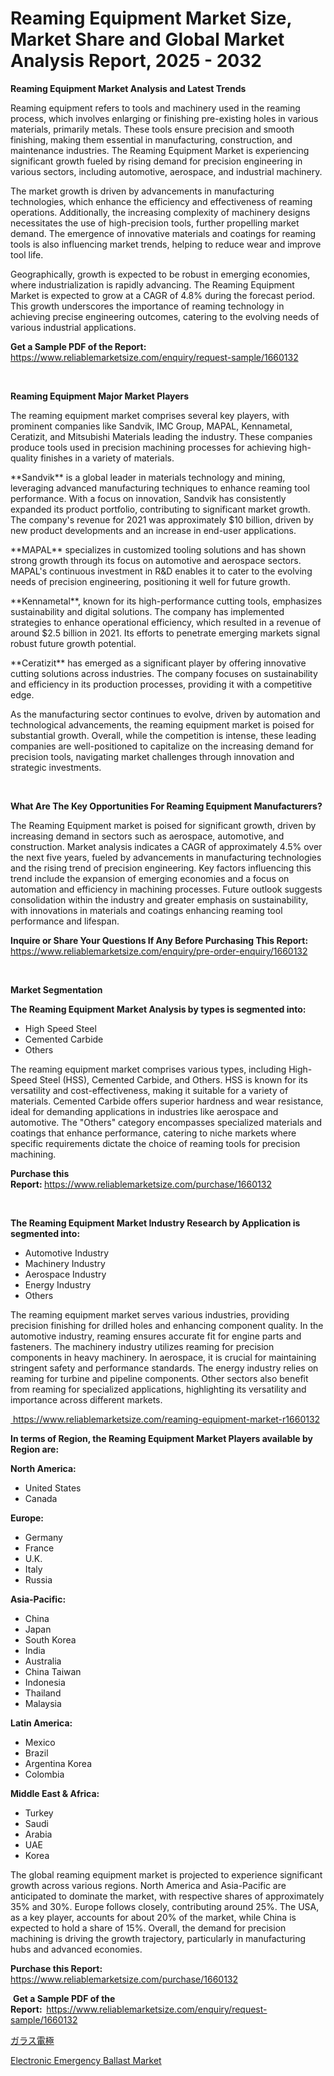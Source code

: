<p><h1>Reaming Equipment Market Size, Market Share and Global Market Analysis Report, 2025 - 2032</h1></p><p><strong>Reaming Equipment Market Analysis and Latest Trends</strong></p>
<p><p>Reaming equipment refers to tools and machinery used in the reaming process, which involves enlarging or finishing pre-existing holes in various materials, primarily metals. These tools ensure precision and smooth finishing, making them essential in manufacturing, construction, and maintenance industries. The Reaming Equipment Market is experiencing significant growth fueled by rising demand for precision engineering in various sectors, including automotive, aerospace, and industrial machinery. </p><p>The market growth is driven by advancements in manufacturing technologies, which enhance the efficiency and effectiveness of reaming operations. Additionally, the increasing complexity of machinery designs necessitates the use of high-precision tools, further propelling market demand. The emergence of innovative materials and coatings for reaming tools is also influencing market trends, helping to reduce wear and improve tool life.</p><p>Geographically, growth is expected to be robust in emerging economies, where industrialization is rapidly advancing. The Reaming Equipment Market is expected to grow at a CAGR of 4.8% during the forecast period. This growth underscores the importance of reaming technology in achieving precise engineering outcomes, catering to the evolving needs of various industrial applications.</p></p>
<p><strong>Get a Sample PDF of the Report:&nbsp;</strong> <a href="https://www.reliablemarketsize.com/enquiry/request-sample/1660132?utm_campaign=1197&utm_medium=2&utm_source=Github&utm_content=ia&utm_term=17012025&utm_id=reaming-equipment">https://www.reliablemarketsize.com/enquiry/request-sample/1660132</a></p>
<p>&nbsp;</p>
<p><strong>Reaming Equipment Major Market Players</strong></p>
<p><p>The reaming equipment market comprises several key players, with prominent companies like Sandvik, IMC Group, MAPAL, Kennametal, Ceratizit, and Mitsubishi Materials leading the industry. These companies produce tools used in precision machining processes for achieving high-quality finishes in a variety of materials.</p><p>**Sandvik** is a global leader in materials technology and mining, leveraging advanced manufacturing techniques to enhance reaming tool performance. With a focus on innovation, Sandvik has consistently expanded its product portfolio, contributing to significant market growth. The company's revenue for 2021 was approximately $10 billion, driven by new product developments and an increase in end-user applications.</p><p>**MAPAL** specializes in customized tooling solutions and has shown strong growth through its focus on automotive and aerospace sectors. MAPAL's continuous investment in R&D enables it to cater to the evolving needs of precision engineering, positioning it well for future growth. </p><p>**Kennametal**, known for its high-performance cutting tools, emphasizes sustainability and digital solutions. The company has implemented strategies to enhance operational efficiency, which resulted in a revenue of around $2.5 billion in 2021. Its efforts to penetrate emerging markets signal robust future growth potential.</p><p>**Ceratizit** has emerged as a significant player by offering innovative cutting solutions across industries. The company focuses on sustainability and efficiency in its production processes, providing it with a competitive edge.</p><p>As the manufacturing sector continues to evolve, driven by automation and technological advancements, the reaming equipment market is poised for substantial growth. Overall, while the competition is intense, these leading companies are well-positioned to capitalize on the increasing demand for precision tools, navigating market challenges through innovation and strategic investments.</p></p>
<p>&nbsp;</p>
<p><strong>What Are The Key Opportunities For Reaming Equipment Manufacturers?</strong></p>
<p><p>The Reaming Equipment market is poised for significant growth, driven by increasing demand in sectors such as aerospace, automotive, and construction. Market analysis indicates a CAGR of approximately 4.5% over the next five years, fueled by advancements in manufacturing technologies and the rising trend of precision engineering. Key factors influencing this trend include the expansion of emerging economies and a focus on automation and efficiency in machining processes. Future outlook suggests consolidation within the industry and greater emphasis on sustainability, with innovations in materials and coatings enhancing reaming tool performance and lifespan.</p></p>
<p><strong>Inquire or Share Your Questions If Any Before Purchasing This Report:</strong> <a href="https://www.reliablemarketsize.com/enquiry/pre-order-enquiry/1660132?utm_campaign=1197&utm_medium=2&utm_source=Github&utm_content=ia&utm_term=17012025&utm_id=reaming-equipment">https://www.reliablemarketsize.com/enquiry/pre-order-enquiry/1660132</a></p>
<p>&nbsp;</p>
<p><strong>Market Segmentation</strong></p>
<p><strong>The Reaming Equipment Market Analysis by types is segmented into:</strong></p>
<p><ul><li>High Speed Steel</li><li>Cemented Carbide</li><li>Others</li></ul></p>
<p><p>The reaming equipment market comprises various types, including High-Speed Steel (HSS), Cemented Carbide, and Others. HSS is known for its versatility and cost-effectiveness, making it suitable for a variety of materials. Cemented Carbide offers superior hardness and wear resistance, ideal for demanding applications in industries like aerospace and automotive. The "Others" category encompasses specialized materials and coatings that enhance performance, catering to niche markets where specific requirements dictate the choice of reaming tools for precision machining.</p></p>
<p><strong>Purchase this Report:&nbsp;</strong><a href="https://www.reliablemarketsize.com/purchase/1660132?utm_campaign=1197&utm_medium=2&utm_source=Github&utm_content=ia&utm_term=17012025&utm_id=reaming-equipment">https://www.reliablemarketsize.com/purchase/1660132</a></p>
<p>&nbsp;</p>
<p><strong>The Reaming Equipment Market Industry Research by Application is segmented into:</strong></p>
<p><ul><li>Automotive Industry</li><li>Machinery Industry</li><li>Aerospace Industry</li><li>Energy Industry</li><li>Others</li></ul></p>
<p><p>The reaming equipment market serves various industries, providing precision finishing for drilled holes and enhancing component quality. In the automotive industry, reaming ensures accurate fit for engine parts and fasteners. The machinery industry utilizes reaming for precision components in heavy machinery. In aerospace, it is crucial for maintaining stringent safety and performance standards. The energy industry relies on reaming for turbine and pipeline components. Other sectors also benefit from reaming for specialized applications, highlighting its versatility and importance across different markets.</p></p>
<p><a href="https://www.reliablemarketsize.com/reaming-equipment-market-r1660132?utm_campaign=1197&utm_medium=2&utm_source=Github&utm_content=ia&utm_term=17012025&utm_id=reaming-equipment">&nbsp;https://www.reliablemarketsize.com/reaming-equipment-market-r1660132</a></p>
<p><strong>In terms of Region, the Reaming Equipment Market Players available by Region are:</strong></p>
<p>
    <p> <strong> North America: </strong>
        <ul>
            <li>United States</li>
            <li>Canada</li>
        </ul>
        </p> 
    <p> <strong> Europe: </strong>
        <ul>
            <li>Germany</li>
            <li>France</li>
            <li>U.K.</li>
            <li>Italy</li>
            <li>Russia</li>
        </ul>
        </p> 
    <p> <strong> Asia-Pacific: </strong>
        <ul>
            <li>China</li>
            <li>Japan</li>
            <li>South Korea</li>
            <li>India</li>
            <li>Australia</li>
            <li>China Taiwan</li>
            <li>Indonesia</li>
            <li>Thailand</li>
            <li>Malaysia</li>
        </ul>
        </p> 
    <p> <strong> Latin America: </strong>
        <ul>
            <li>Mexico</li>
            <li>Brazil</li>
            <li>Argentina Korea</li>
            <li>Colombia</li>
        </ul>
        </p> 
    <p> <strong> Middle East & Africa: </strong>
        <ul>
            <li>Turkey</li>
            <li>Saudi</li>
            <li>Arabia</li>
            <li>UAE</li>
            <li>Korea</li>
        </ul>
    </p>
    </p>
<p><p>The global reaming equipment market is projected to experience significant growth across various regions. North America and Asia-Pacific are anticipated to dominate the market, with respective shares of approximately 35% and 30%. Europe follows closely, contributing around 25%. The USA, as a key player, accounts for about 20% of the market, while China is expected to hold a share of 15%. Overall, the demand for precision machining is driving the growth trajectory, particularly in manufacturing hubs and advanced economies.</p></p>
<p><strong>Purchase this Report: </strong><a href="https://www.reliablemarketsize.com/purchase/1660132?utm_campaign=1197&utm_medium=2&utm_source=Github&utm_content=ia&utm_term=17012025&utm_id=reaming-equipment">https://www.reliablemarketsize.com/purchase/1660132</a></p>
<p>&nbsp;<strong>Get a Sample PDF of the Report:&nbsp;&nbsp;</strong><a href="https://www.reliablemarketsize.com/enquiry/request-sample/1660132?utm_campaign=1197&utm_medium=2&utm_source=Github&utm_content=ia&utm_term=17012025&utm_id=reaming-equipment">https://www.reliablemarketsize.com/enquiry/request-sample/1660132</a></p>
<p><strong></strong></p>
<p><p><a href="https://github.com/lababdou/Market-Research-Report-List-6/blob/main/914047431304.md?utm_campaign=1197&utm_medium=2&utm_source=Github&utm_content=ia&utm_term=17012025&utm_id=reaming-equipment">ガラス電極</a></p><p><a href="https://github.com/prosalinda88/Market-Research-Report-List-7/blob/main/electronic-emergency-ballast-market.md?utm_campaign=1197&utm_medium=2&utm_source=Github&utm_content=ia&utm_term=17012025&utm_id=reaming-equipment">Electronic Emergency Ballast Market</a></p></p>